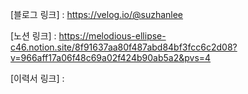 [블로그 링크] : https://velog.io/@suzhanlee

[노션 링크] : https://melodious-ellipse-c46.notion.site/8f91637aa80f487abd84bf3fcc6c2d08?v=966aff17a06f48c69a02f424b90ab5a2&pvs=4

[이력서 링크] : 
